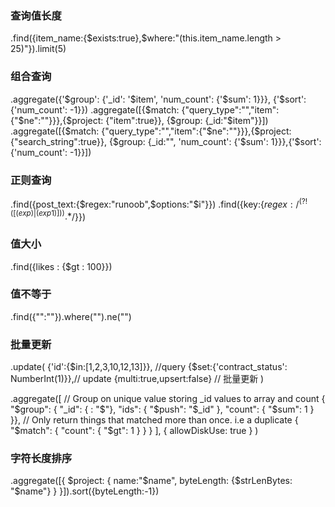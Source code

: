 ### 查询值长度 

.find({item_name:{$exists:true},$where:"(this.item_name.length > 25)"}).limit(5)

### 组合查询
.aggregate({'$group': {'_id': '$item', 'num_count': {'$sum': 1}}}, {'$sort': {'num_count': -1}})
.aggregate([{$match: {"query_type":"","item":{"$ne":""}}},{$project: {"item":true}}, {$group: {_id:"$item"}}])
.aggregate([{$match: {"query_type":"","item":{"$ne":""}}},{$project: {"search_string":true}}, 
{$group: {_id:"", 'num_count': {'$sum': 1}}},{'$sort': {'num_count': -1}}])

### 正则查询
.find({post_text:{$regex:"runoob",$options:"$i"}})
.find({key:{$regex: /^(?!([(exp)|(exp1)])).*$/}})

### 值大小
.find({likes : {$gt : 100}})

### 值不等于
.find({"":""}).where("").ne("")


### 批量更新
.update(
{'id':{$in:[1,2,3,10,12,13]}}, //query
{$set:{'contract_status': NumberInt(1)}},// update 
{multi:true,upsert:false} // 批量更新
)


.aggregate([
  // Group on unique value storing _id values to array and count 
  { "$group": {
    "_id": { : "$"},
    "ids": { "$push": "$_id" },
    "count": { "$sum": 1 }      
  }},
  // Only return things that matched more than once. i.e a duplicate
  { "$match": { "count": { "$gt": 1 } } }
], { allowDiskUse: true } )

### 字符长度排序

.aggregate([{
    $project: {
        name:"$name",
         byteLength: {$strLenBytes: "$name"}
    }
}]).sort({byteLength:-1})
